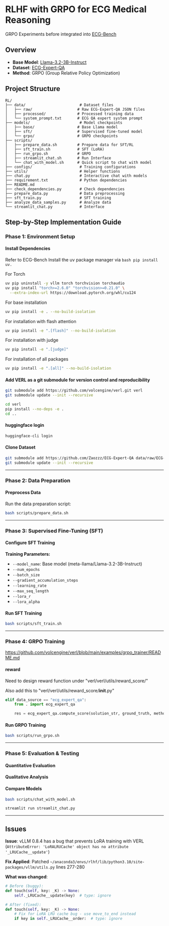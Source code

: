 # RLHF with GRPO for ECG Medical Reasoning

GRPO Experiments before integrated into [ECG-Bench](https://github.com/willxxy/ECG-Bench)

## Overview

- **Base Model**: [Llama-3.2-3B-Instruct](https://huggingface.co/meta-llama/Llama-3.2-3B-Instruct)
- **Dataset**: [ECG-Expert-QA](https://github.com/Zaozzz/ECG-Expert-QA)
- **Method**: GRPO (Group Relative Policy Optimization)

## Project Structure

```
RL/
├── data/                        # Dataset files
│   ├── raw/                    # Raw ECG-Expert-QA JSON files
│   ├── processed/              # Processed training data
│   └── system_prompt.txt       # ECG QA expert system prompt
├── models/                      # Model checkpoints
│   ├── base/                   # Base Llama model
│   ├── sft/                    # Supervised fine-tuned model
│   └── grpo/                   # GRPO checkpoints
├── scripts/
│   ├── prepare_data.sh         # Prepare data for SFT/RL
│   ├── sft_train.sh            # SFT (LoRA)
│   ├── run_grpo.sh             # GRPO
│   ├── streamlit_chat.sh       # Run Interface
│   └── chat_with_model.sh      # Quick script to chat with model
├── configs/                     # Training configurations
├── utils/                       # Helper functions
├── chat.py                      # Interactive chat with models
├── requirement.txt              # Python dependencies
├── README.md                   
├── check_dependencies.py        # Check dependencies
├── prepare_data.py              # Data preprocessing 
├── sft_train.py                 # SFT training
├── analyze_data_samples.py      # Analyze data
└── streamlit_chat.py            # Interface
```

## Step-by-Step Implementation Guide

### Phase 1: Environment Setup

#### Install Dependencies
Refer to ECG-Bench
Install the uv package manager via ```bash pip install uv.```

For Torch
```bash
uv pip uninstall -y vllm torch torchvision torchaudio
uv pip install "torch>=2.6.0" "torchvision>=0.21.0" \
  --extra-index-url https://download.pytorch.org/whl/cu124
```

For base installation 
```bash 
uv pip install -e . --no-build-isolation
```

For installation with flash attention 
```bash 
uv pip install -e ".[flash]" --no-build-isolation
```

For installation with judge 
```bash 
uv pip install -e ".[judge]"
```

For installation of all packages 
```bash 
uv pip install -e ".[all]" --no-build-isolation
```

#### Add VERL as a git submodule for version control and reproducibility
```bash
git submodule add https://github.com/volcengine/verl.git verl
git submodule update --init --recursive
```
```bash
cd verl
pip install --no-deps -e .
cd ..
```


#### huggingface login
```bash
huggingface-cli login
```

#### Clone Dataset
```bash
git submodule add https://github.com/Zaozzz/ECG-Expert-QA data/raw/ECG-Expert-QA
git submodule update --init --recursive
```

---

### Phase 2: Data Preparation

#### Preprocess Data
Run the data preparation script:
```bash
bash scripts/prepare_data.sh
```
---

### Phase 3: Supervised Fine-Tuning (SFT)

#### Configure SFT Training

**Training Parameters:**
- `--model_name`: Base model (meta-llama/Llama-3.2-3B-Instruct)
- `--num_epochs`
- `--batch_size`
- `--gradient_accumulation_steps`
- `--learning_rate`
- `--max_seq_length`
- `--lora_r`
- `--lora_alpha`

#### Run SFT Training
```bash
bash scripts/sft_train.sh
```
---


### Phase 4: GRPO Training
https://github.com/volcengine/verl/blob/main/examples/grpo_trainer/README.md

#### reward

Need to design reward function under "verl/verl/utils/reward_score/"

Also add this to "verl/verl/utils/reward_score/__init__.py"
```python
elif data_source == "ecg_expert_qa":
    from . import ecg_expert_qa

    res = ecg_expert_qa.compute_score(solution_str, ground_truth, method="hybrid")
```

#### Run GRPO Training

```bash
bash scripts/run_grpo.sh
```

---

### Phase 5: Evaluation & Testing

#### Quantitative Evaluation

#### Qualitative Analysis

#### Compare Models

```bash
bash scripts/chat_with_model.sh
```


```bash
streamlit run streamlit_chat.py
```
---



## Issues

**Issue**: vLLM 0.8.4 has a bug that prevents LoRA training with VERL (`AttributeError: 'LoRALRUCache' object has no attribute '_LRUCache__update'`)

**Fix Applied**: Patched `~/anaconda3/envs/rlhf/lib/python3.10/site-packages/vllm/utils.py` lines 277-280

**What was changed**:
```python
# Before (buggy):
def touch(self, key: _K) -> None:
    self._LRUCache__update(key)  # type: ignore

# After (fixed):
def touch(self, key: _K) -> None:
    # Fix for LoRA LRU cache bug - use move_to_end instead
    if key in self._LRUCache__order:  # type: ignore
      
